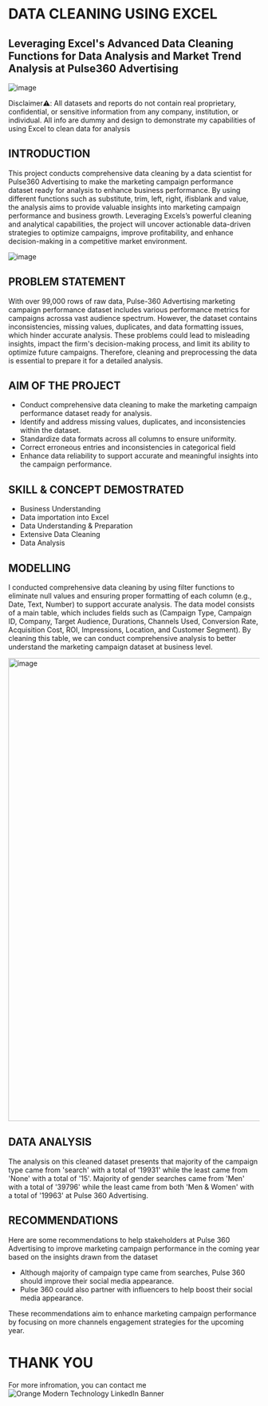 # DATA CLEANING USING EXCEL
Leveraging Excel's Advanced Data Cleaning Functions for Data Analysis and Market Trend Analysis at Pulse360 Advertising
---
![image](https://t3.ftcdn.net/jpg/11/81/84/60/360_F_1181846094_68B4k00g9GIpmMGnZ3hD0N0lba5t2yze.jpg)

Disclaimer⚠️: All datasets and reports do not contain real proprietary, confidential, or sensitive information from any company, institution, or individual. All info are dummy and design to demonstrate my capabilities of using Excel to clean data for analysis

INTRODUCTION
---
This project conducts comprehensive data cleaning by a data scientist for Pulse360 Advertising to make the marketing campaign performance dataset ready for analysis to enhance business performance. By using different functions such as substitute, trim, left, right, ifisblank and value, the analysis aims to provide valuable insights into marketing campaign performance and business growth. Leveraging Excels’s powerful cleaning and analytical capabilities, the project will uncover actionable data-driven strategies to optimize campaigns, improve profitability, and enhance decision-making in a competitive market environment.

![image](https://private-user-images.githubusercontent.com/173513243/390309437-89e09fc1-89a3-43c6-8a6a-304e2dde3e64.png?jwt=eyJhbGciOiJIUzI1NiIsInR5cCI6IkpXVCJ9.eyJpc3MiOiJnaXRodWIuY29tIiwiYXVkIjoicmF3LmdpdGh1YnVzZXJjb250ZW50LmNvbSIsImtleSI6ImtleTUiLCJleHAiOjE3NDQwMTA2MzUsIm5iZiI6MTc0NDAxMDMzNSwicGF0aCI6Ii8xNzM1MTMyNDMvMzkwMzA5NDM3LTg5ZTA5ZmMxLTg5YTMtNDNjNi04YTZhLTMwNGUyZGRlM2U2NC5wbmc_WC1BbXotQWxnb3JpdGhtPUFXUzQtSE1BQy1TSEEyNTYmWC1BbXotQ3JlZGVudGlhbD1BS0lBVkNPRFlMU0E1M1BRSzRaQSUyRjIwMjUwNDA3JTJGdXMtZWFzdC0xJTJGczMlMkZhd3M0X3JlcXVlc3QmWC1BbXotRGF0ZT0yMDI1MDQwN1QwNzE4NTVaJlgtQW16LUV4cGlyZXM9MzAwJlgtQW16LVNpZ25hdHVyZT03NWE2YjM4NjI3NjhmMWE0MTRjMzA4YTEzMDk3MGI2MWE0OGJlZWI4NGMzN2Q1NTNiNmM2ZWU4NzI3OTMyODc4JlgtQW16LVNpZ25lZEhlYWRlcnM9aG9zdCJ9.imxG28wry2oQUp-DLvY1jv7YWQRLW4g1r2ZqUNEI2-c)

PROBLEM STATEMENT
---
With over 99,000 rows of raw data, Pulse-360 Advertising marketing campaign performance dataset includes various performance metrics for campaigns acrossa vast audience spectrum. However, the dataset contains inconsistencies, missing values, duplicates, and data formatting issues, which hinder accurate analysis. These problems could lead to misleading insights, impact the firm's decision-making process, and limit its ability to optimize future campaigns. Therefore, cleaning and preprocessing the data is essential to prepare it for a detailed analysis.

AIM OF THE PROJECT
---
* Conduct comprehensive data cleaning to make the marketing campaign performance dataset ready for analysis.
* Identify and address missing values, duplicates, and inconsistencies within the dataset.
* Standardize data formats across all columns to ensure uniformity.
* Correct erroneous entries and inconsistencies in categorical field
* Enhance data reliability to support accurate and meaningful insights into the campaign performance.

SKILL & CONCEPT DEMOSTRATED
---
* Business Understanding
* Data importation into Excel
* Data Understanding & Preparation
* Extensive Data Cleaning
* Data Analysis

MODELLING
---
I conducted comprehensive data cleaning by using filter functions to eliminate null values and ensuring proper formatting of each column (e.g., Date, Text, Number) to support accurate analysis. The data model consists of a main table, which includes fields such as (Campaign Type, Campaign ID, Company, Target Audience, Durations, Channels Used, Conversion Rate, Acquisition Cost, ROI, Impressions, Location, and Customer Segment). By cleaning this table, we can conduct comprehensive analysis to better understand the marketing campaign dataset at business level.

<img width="926" alt="image" src="https://github.com/user-attachments/assets/ac4df1b7-f694-4983-90d2-a57a3f760b37" />

DATA ANALYSIS
---
The analysis on this cleaned dataset presents that majority of the campaign type came from 'search' with a total of '19931' while the least came from 'None' with a total of '15'. Majority of gender searches came from 'Men' with a total of '39796' while the least came from both 'Men & Women' with a total of '19963' at Pulse 360 Advertising. 

RECOMMENDATIONS
---
Here are some recommendations to help stakeholders at Pulse 360 Advertising to improve marketing campaign performance in the coming year based on the insights drawn from the dataset
* Although majority of campaign type came from searches, Pulse 360 should improve their social media appearance.
* Pulse 360 could also partner with influencers to help boost their social media appearance. 

These recommendations aim to enhance marketing campaign performance by focusing on more channels engagement strategies for the upcoming year.

# THANK YOU
For more infromation, you can contact me
![Orange Modern Technology LinkedIn Banner](https://github.com/user-attachments/assets/2ff99394-322e-4a91-bc7f-08b1a2bd771a)













